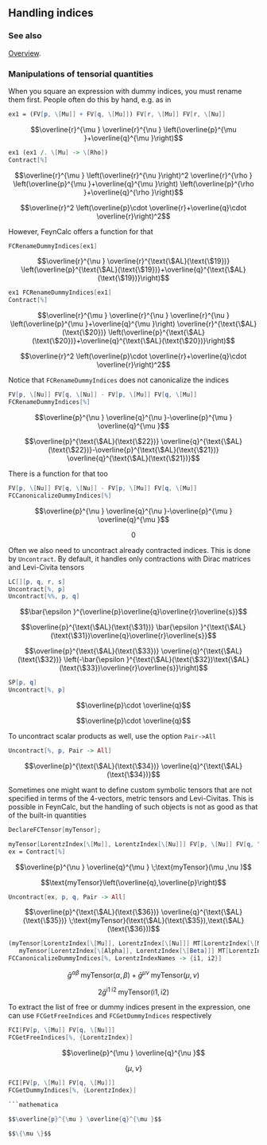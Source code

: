 ## Handling indices

### See also

[Overview](Extra/FeynCalc.md).

### Manipulations of tensorial quantities

When you square an expression with dummy indices, you must rename them first. People often do this by hand, e.g. as in

```mathematica
ex1 = (FV[p, \[Mu]] + FV[q, \[Mu]]) FV[r, \[Mu]] FV[r, \[Nu]]
```

$$\overline{r}^{\mu } \overline{r}^{\nu } \left(\overline{p}^{\mu }+\overline{q}^{\mu }\right)$$

```mathematica
ex1 (ex1 /. \[Mu] -> \[Rho])
Contract[%]
```

$$\overline{r}^{\mu } \left(\overline{r}^{\nu }\right)^2 \overline{r}^{\rho } \left(\overline{p}^{\mu }+\overline{q}^{\mu }\right) \left(\overline{p}^{\rho }+\overline{q}^{\rho }\right)$$

$$\overline{r}^2 \left(\overline{p}\cdot \overline{r}+\overline{q}\cdot \overline{r}\right)^2$$

However, FeynCalc offers a function for that

```mathematica
FCRenameDummyIndices[ex1]
```

$$\overline{r}^{\nu } \overline{r}^{\text{\$AL}(\text{\$19})} \left(\overline{p}^{\text{\$AL}(\text{\$19})}+\overline{q}^{\text{\$AL}(\text{\$19})}\right)$$

```mathematica
ex1 FCRenameDummyIndices[ex1]
Contract[%]
```

$$\overline{r}^{\mu } \overline{r}^{\nu } \overline{r}^{\nu } \left(\overline{p}^{\mu }+\overline{q}^{\mu }\right) \overline{r}^{\text{\$AL}(\text{\$20})} \left(\overline{p}^{\text{\$AL}(\text{\$20})}+\overline{q}^{\text{\$AL}(\text{\$20})}\right)$$

$$\overline{r}^2 \left(\overline{p}\cdot \overline{r}+\overline{q}\cdot \overline{r}\right)^2$$

Notice that `FCRenameDummyIndices` does not canonicalize the indices

```mathematica
FV[p, \[Nu]] FV[q, \[Nu]] - FV[p, \[Mu]] FV[q, \[Mu]]
FCRenameDummyIndices[%]
```

$$\overline{p}^{\nu } \overline{q}^{\nu }-\overline{p}^{\mu } \overline{q}^{\mu }$$

$$\overline{p}^{\text{\$AL}(\text{\$22})} \overline{q}^{\text{\$AL}(\text{\$22})}-\overline{p}^{\text{\$AL}(\text{\$21})} \overline{q}^{\text{\$AL}(\text{\$21})}$$

There is a function for that too

```mathematica
FV[p, \[Nu]] FV[q, \[Nu]] - FV[p, \[Mu]] FV[q, \[Mu]]
FCCanonicalizeDummyIndices[%]
```

$$\overline{p}^{\nu } \overline{q}^{\nu }-\overline{p}^{\mu } \overline{q}^{\mu }$$

$$0$$

Often we also need to uncontract already contracted indices. This is done by `Uncontract`. By default, it handles only contractions with Dirac matrices and Levi-Civita tensors

```mathematica
LC[][p, q, r, s]
Uncontract[%, p]
Uncontract[%%, p, q]
```

$$\bar{\epsilon }^{\overline{p}\overline{q}\overline{r}\overline{s}}$$

$$\overline{p}^{\text{\$AL}(\text{\$31})} \bar{\epsilon }^{\text{\$AL}(\text{\$31})\overline{q}\overline{r}\overline{s}}$$

$$\overline{p}^{\text{\$AL}(\text{\$33})} \overline{q}^{\text{\$AL}(\text{\$32})} \left(-\bar{\epsilon }^{\text{\$AL}(\text{\$32})\text{\$AL}(\text{\$33})\overline{r}\overline{s}}\right)$$

```mathematica
SP[p, q]
Uncontract[%, p]
```

$$\overline{p}\cdot \overline{q}$$

$$\overline{p}\cdot \overline{q}$$

To uncontract scalar products as well, use the option `Pair->All`

```mathematica
Uncontract[%, p, Pair -> All]
```

$$\overline{p}^{\text{\$AL}(\text{\$34})} \overline{q}^{\text{\$AL}(\text{\$34})}$$

Sometimes one might want to define custom symbolic tensors that are not specified in terms of the 4-vectors, metric tensors and Levi-Civitas. This is possible in FeynCalc, but the handling of such objects is not as good as that of the built-in quantities

```mathematica
DeclareFCTensor[myTensor];
```

```mathematica
myTensor[LorentzIndex[\[Mu]], LorentzIndex[\[Nu]]] FV[p, \[Nu]] FV[q, \[Mu]]
ex = Contract[%]
```

$$\overline{p}^{\nu } \overline{q}^{\mu } \;\text{myTensor}(\mu ,\nu )$$

$$\text{myTensor}\left(\overline{q},\overline{p}\right)$$

```mathematica
Uncontract[ex, p, q, Pair -> All]
```

$$\overline{p}^{\text{\$AL}(\text{\$36})} \overline{q}^{\text{\$AL}(\text{\$35})} \;\text{myTensor}(\text{\$AL}(\text{\$35}),\text{\$AL}(\text{\$36}))$$

```mathematica
(myTensor[LorentzIndex[\[Mu]], LorentzIndex[\[Nu]]] MT[LorentzIndex[\[Mu]], LorentzIndex[\[Nu]]] + 
   myTensor[LorentzIndex[\[Alpha]], LorentzIndex[\[Beta]]] MT[LorentzIndex[\[Alpha]], LorentzIndex[\[Beta]]])
FCCanonicalizeDummyIndices[%, LorentzIndexNames -> {i1, i2}]
```

$$\bar{g}^{\alpha \beta } \;\text{myTensor}(\alpha ,\beta )+\bar{g}^{\mu \nu } \;\text{myTensor}(\mu ,\nu )$$

$$2 \bar{g}^{\text{i1}\;\text{i2}} \;\text{myTensor}(\text{i1},\text{i2})$$

To extract the list of free or dummy indices present in the expression, one can use `FCGetFreeIndices` and `FCGetDummyIndices` respectively

```mathematica
FCI[FV[p, \[Mu]] FV[q, \[Nu]]] 
FCGetFreeIndices[%, {LorentzIndex}]
```

$$\overline{p}^{\mu } \overline{q}^{\nu }$$

$$\{\mu ,\nu \}$$

```mathematica
FCI[FV[p, \[Mu]] FV[q, \[Mu]]] 
FCGetDummyIndices[%, {LorentzIndex}]

```mathematica

$$\overline{p}^{\mu } \overline{q}^{\mu }$$

$$\{\mu \}$$
